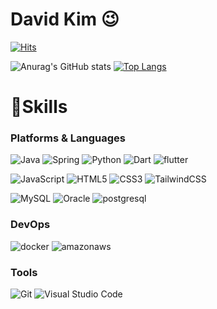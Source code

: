 # David Kim 😉

[![Hits](https://hits.seeyoufarm.com/api/count/incr/badge.svg?url=https%3A%2F%2Fgithub.com%2Fdavidkim97%2Fhit-counter&count_bg=%23EB3C75&title_bg=%23555555&icon=&icon_color=%23F36767&title=hits&edge_flat=false)](https://hits.seeyoufarm.com)

![Anurag's GitHub stats](https://github-readme-stats.vercel.app/api?username=davidkim97&show_icons=true&theme=radical)
[![Top Langs](https://github-readme-stats.vercel.app/api/top-langs/?username=davidkim97&theme=radical&layout=compact)](https://github.com/anuraghazra/github-readme-stats)

# 💪Skills
### Platforms & Languages

![Java](https://img.shields.io/badge/Java-007396.svg?&style=for-the-badge&logo=Java&logoColor=white)
![Spring](https://img.shields.io/badge/Spring-6DB33F.svg?&style=for-the-badge&logo=Spring&logoColor=white)
![Python](https://img.shields.io/badge/Python-3776AB.svg?&style=for-the-badge&logo=Python&logoColor=white)
![Dart](https://img.shields.io/badge/dart-##0175C2.svg?&style=for-the-badge&logo=Dart&logoColor=white)
![flutter](https://img.shields.io/badge/flutter-#02569B.svg?&style=for-the-badge&logo=flutter&logoColor=white)

![JavaScript](https://img.shields.io/badge/JavaScript-F7DF1E.svg?&style=for-the-badge&logo=JavaScript&logoColor=white)
![HTML5](https://img.shields.io/badge/HTML5-E34F26.svg?&style=for-the-badge&logo=HTML5&logoColor=white)
![CSS3](https://img.shields.io/badge/CSS3-1572B6.svg?&style=for-the-badge&logo=CSS3&logoColor=white)
![TailwindCSS](https://img.shields.io/badge/tailwindcss-#06B6D4.svg?&style=for-the-badge&logo=tailwindcss&logoColor=white)

![MySQL](https://img.shields.io/badge/MySQL-4479A1.svg?&style=for-the-badge&logo=MySQL&logoColor=white)
![Oracle](https://img.shields.io/badge/Oracle-F80000.svg?&style=for-the-badge&logo=Oracle&logoColor=white)
![postgresql](https://img.shields.io/badge/postgresql-#4169E1.svg?&style=for-the-badge&logo=postgresql&logoColor=white)

### DevOps
![docker](https://img.shields.io/badge/docker-#2496ED.svg?&style=for-the-badge&logo=docker&logoColor=white)
![amazonaws](https://img.shields.io/badge/amazonaws-#232F3E.svg?&style=for-the-badge&logo=amazonaws&logoColor=white)

### Tools
![Git](https://img.shields.io/badge/Git-F05032.svg?&style=for-the-badge&logo=Git&logoColor=white)
![Visual Studio Code](https://img.shields.io/badge/Visual%20Studio%20Code-007ACC.svg?&style=for-the-badge&logo=Visual%20Studio%20Code&logoColor=white)




 

